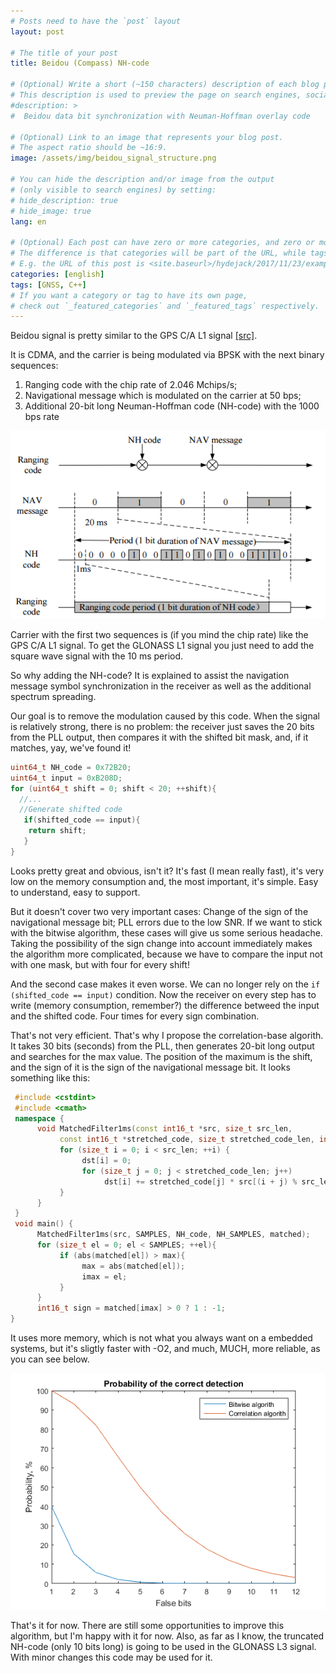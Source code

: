 ```yaml
---
# Posts need to have the `post` layout
layout: post

# The title of your post
title: Beidou (Compass) NH-code

# (Optional) Write a short (~150 characters) description of each blog post.
# This description is used to preview the page on search engines, social media, etc.
#description: >
#  Beidou data bit synchronization with Neuman-Hoffman overlay code

# (Optional) Link to an image that represents your blog post.
# The aspect ratio should be ~16:9.
image: /assets/img/beidou_signal_structure.png

# You can hide the description and/or image from the output
# (only visible to search engines) by setting:
# hide_description: true
# hide_image: true
lang: en

# (Optional) Each post can have zero or more categories, and zero or more tags.
# The difference is that categories will be part of the URL, while tags will not.
# E.g. the URL of this post is <site.baseurl>/hydejack/2017/11/23/example-content/
categories: [english]
tags: [GNSS, C++]
# If you want a category or tag to have its own page,
# check out `_featured_categories` and `_featured_tags` respectively.
---
```


Beidou signal is pretty similar to the GPS C/A L1 signal [[src]](http://www2.unb.ca/gge/Resources/beidou_icd_english_ver2.0.pdf).

It is CDMA, and the carrier is being modulated via BPSK with the next binary sequences:

1. Ranging code with the chip rate of 2.046 Mchips/s;
2. Navigational message which is modulated on the carrier at 50 bps;
3. Additional 20-bit long Neuman-Hoffman code (NH-code) with the 1000 bps rate

![Signal structure](/assets/img/beidou_nh/signal_structure.png)

Carrier with the first two sequences is (if you mind the chip rate) like the GPS C/A L1 signal. To get the GLONASS L1 signal you just need to add the square wave signal with the 10 ms period.

So why adding the NH-code? It is explained to assist the navigation message symbol synchronization in the receiver as well as the additional spectrum spreading. 

Our goal is to remove the modulation caused by this code. When the signal is relatively strong, there is no problem: the receiver just saves the 20 bits from the PLL output, then compares it with the shifted bit mask, and, if it matches, yay, we've found it!

```cpp
uint64_t NH_code = 0x72B20;  
uint64_t input = 0xB208D;  
for (uint64_t shift = 0; shift < 20; ++shift){  
  //...  
  //Generate shifted code  
   if(shifted_code == input){  
    return shift;  
   }            
}  
```

Looks pretty great and obvious, isn't it? It's fast (I mean really fast), it's very low on the memory consumption and, the most important, it's simple. Easy to understand, easy to support.

But it doesn't cover two very important cases:
Change of the sign of the navigational message bit;
PLL errors due to the low SNR.
If we want to stick with the bitwise algorithm, these cases will give us some serious headache. Taking the possibility of the sign change into account immediately makes the algorithm more complicated, because we have to compare the input not with one mask, but with four for every shift!

And the second case makes it even worse. We can no longer rely on the ```if (shifted_code == input)``` condition. Now the receiver on every step has to write (memory consumption, remember?) the difference betweed the input and the shifted code. Four times for every sign combination. 

That's not very efficient. That's why I propose the correlation-base algorith. It takes 30 bits (seconds) from the PLL, then generates 20-bit long output and searches for the max value. The position of the maximum is the shift, and the sign of it is the sign of the navigational message bit. It looks something like this:

```cpp
 #include <cstdint>  
 #include <cmath>  
 namespace {  
      void MatchedFilter1ms(const int16_t *src, size_t src_len,   
           const int16_t *stretched_code, size_t stretched_code_len, int16_t *dst){  
           for (size_t i = 0; i < src_len; ++i) {  
                dst[i] = 0;  
                for (size_t j = 0; j < stretched_code_len; j++)  
                     dst[i] += stretched_code[j] * src[(i + j) % src_len];  
           }  
      }  
 }  
 void main() {  
      MatchedFilter1ms(src, SAMPLES, NH_code, NH_SAMPLES, matched);  
      for (size_t el = 0; el < SAMPLES; ++el){  
           if (abs(matched[el]) > max){  
                max = abs(matched[el]);  
                imax = el;  
           }  
      }  
      int16_t sign = matched[imax] > 0 ? 1 : -1;  
}  
```

It uses more memory, which is not what you always want on a embedded systems, but it's sligtly faster with -O2, and much, MUCH, more reliable, as you can see below.

![Probability](/assets/img/beidou_nh/probability.png)

That's it for now. There are still some opportunities to improve this algorithm, but I'm happy with it for now. Also, as far as I know, the truncated NH-code (only 10 bits long) is going to be used in the GLONASS L3 signal. With minor changes this code may be used for it.